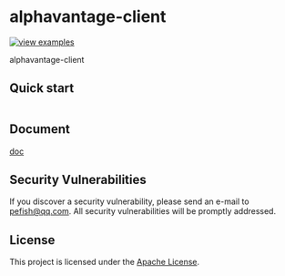 # alphavantage-client

[![view examples](https://img.shields.io/badge/learn%20by-examples-0C8EC5.svg?style=for-the-badge&logo=go)](https://github.com/pefish/alphavantage-client)

alphavantage-client

## Quick start

```go

```

## Document

[doc](https://godoc.org/github.com/pefish/alphavantage-client)

## Security Vulnerabilities

If you discover a security vulnerability, please send an e-mail to [pefish@qq.com](mailto:pefish@qq.com). All security vulnerabilities will be promptly addressed.

## License

This project is licensed under the [Apache License](LICENSE).

